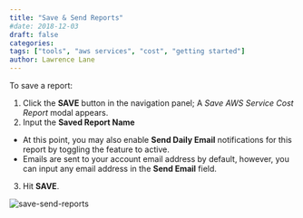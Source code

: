 ```yaml
---
title: "Save & Send Reports"
#date: 2018-12-03
draft: false
categories:
tags: ["tools", "aws services", "cost", "getting started"]
author: Lawrence Lane
---
```


To save a report:

1. Click the **SAVE** button in the navigation panel; A _Save AWS Service Cost Report_ modal appears.
2. Input the **Saved Report Name**
  - At this point, you may also enable **Send Daily Email** notifications for this report by toggling the feature to active.
  - Emails are sent to your account email address by default, however, you can input any email address in the **Send Email** field.
3. Hit **SAVE**.

![save-send-reports](/images/reports-aws-services-cost/save-send-reports.png)
